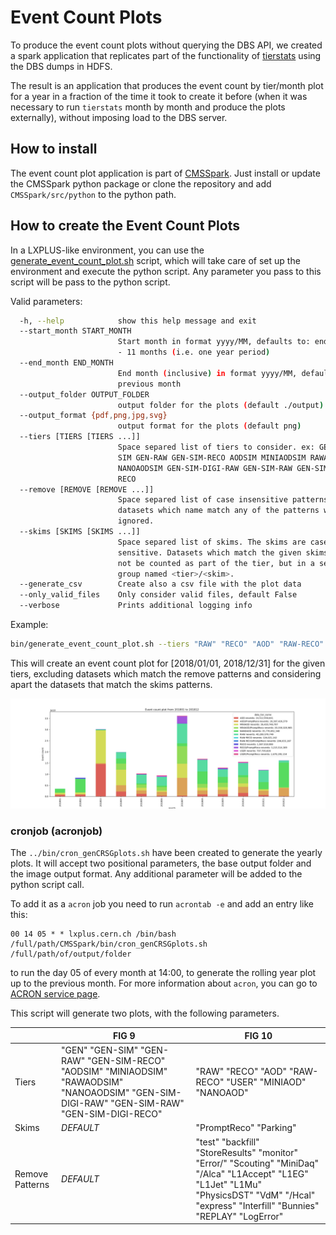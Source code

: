 # Event Count Plots

To produce the event count plots without querying the DBS API, we created a spark application that replicates part of the functionality of [tierstats]( https://github.com/vkuznet/tierstats ) using the DBS dumps in HDFS. 

The result is an application that produces the event count by tier/month plot for a year in a fraction of the time it took to create it before (when it was necessary to run `tierstats` month by month and produce the plots externally), without imposing load to the DBS server. 

## How to install

The event count plot application is part of [CMSSpark]( https://github.com/dmwm/CMSSpark ). Just install or update the CMSSpark python package or clone the repository and add `CMSSpark/src/python` to the python path.

## How to create the Event Count Plots

In a LXPLUS-like environment, you can use the  [generate_event_count_plot.sh](../bin/generate_event_count_plot.sh) script, which will take care of set up the environment and execute the python script. Any parameter you pass to this script will be pass to the python script. 

Valid parameters:

```bash
  -h, --help            show this help message and exit
  --start_month START_MONTH
                        Start month in format yyyy/MM, defaults to: end_month
                        - 11 months (i.e. one year period)
  --end_month END_MONTH
                        End month (inclusive) in format yyyy/MM, defaults to
                        previous month
  --output_folder OUTPUT_FOLDER
                        output folder for the plots (default ./output)
  --output_format {pdf,png,jpg,svg}
                        output format for the plots (default png)
  --tiers [TIERS [TIERS ...]]
                        Space separed list of tiers to consider. ex: GEN GEN-
                        SIM GEN-RAW GEN-SIM-RECO AODSIM MINIAODSIM RAWAODSIM
                        NANOAODSIM GEN-SIM-DIGI-RAW GEN-SIM-RAW GEN-SIM-DIGI-
                        RECO
  --remove [REMOVE [REMOVE ...]]
                        Space separed list of case insensitive patterns. The
                        datasets which name match any of the patterns will be
                        ignored.
  --skims [SKIMS [SKIMS ...]]
                        Space separed list of skims. The skims are case
                        sensitive. Datasets which match the given skims will
                        not be counted as part of the tier, but in a separated
                        group named <tier>/<skim>.
  --generate_csv        Create also a csv file with the plot data
  --only_valid_files    Only consider valid files, default False
  --verbose             Prints additional logging info
```

Example:

```bash
bin/generate_event_count_plot.sh --tiers "RAW" "RECO" "AOD" "RAW-RECO" "USER" "MINIAOD" "NANOAOD" --skims "PromptReco" "Parking" --remove "test" "backfill" "StoreResults" "monitor" "Error/" "Scouting" "MiniDaq" "/Alca" "L1Accept" "L1EG" "L1Jet" "L1Mu" "PhysicsDST" "VdM" "/Hcal" "express" "Interfill" "Bunnies" "REPLAY" "LogError" --end_month "2018/12"
```

This will create an event count plot for [2018/01/01, 2018/12/31] for the given tiers, excluding datasets which match the remove patterns and considering apart the datasets that match the skims patterns.  

 ![img](./img/event_count_201801-201812.png) 

### cronjob (acronjob)

The `../bin/cron_genCRSGplots.sh` have been created to generate the yearly plots. It will accept two positional parameters, the base output folder and the image output format. Any additional parameter will be added to the python script call. 

To add it as a `acron` job you need to run `acrontab -e` and add an entry like this:

```
00 14 05 * * lxplus.cern.ch /bin/bash /full/path/CMSSpark/bin/cron_genCRSGplots.sh /full/path/of/output/folder
```

to run the day 05 of every month at 14:00, to generate the rolling year plot up to the previous month. For more information about `acron`, you can go to [ACRON service page]( http://information-technology.web.cern.ch/services/ACRON-Service ).

This script will generate two plots, with the following parameters.

|                 | FIG 9                                                        | FIG 10                                                       |
| --------------- | ------------------------------------------------------------ | ------------------------------------------------------------ |
| Tiers           | "GEN" "GEN-SIM" "GEN-RAW" "GEN-SIM-RECO" "AODSIM" "MINIAODSIM" "RAWAODSIM" "NANOAODSIM" "GEN-SIM-DIGI-RAW" "GEN-SIM-RAW" "GEN-SIM-DIGI-RECO" | "RAW" "RECO" "AOD" "RAW-RECO" "USER" "MINIAOD" "NANOAOD"     |
| Skims           | *DEFAULT*                                                    | "PromptReco" "Parking"                                       |
| Remove Patterns | *DEFAULT*                                                    | "test" "backfill" "StoreResults" "monitor" "Error/" "Scouting" "MiniDaq" "/Alca" "L1Accept" "L1EG" "L1Jet" "L1Mu" "PhysicsDST" "VdM" "/Hcal" "express" "Interfill" "Bunnies" "REPLAY" "LogError" |

